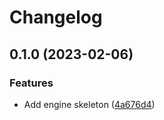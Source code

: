 # Changelog

## 0.1.0 (2023-02-06)


### Features

* Add engine skeleton ([4a676d4](https://github.com/evematic/evematic/commit/4a676d4391ee701ed2c30e55196e3d01055b568f))
